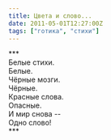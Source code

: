 ```yaml
---
title: Цвета и слово...
date: 2011-05-01T12:27:00Z
tags: ["готика", "стихи"]
---
```


\*\*\*  
Белые стихи.  
Белые.  
Чёрные мозги.  
Чёрные.  
Красные слова.  
Опасные.  
И мир снова --  
Одно слово!  
\*\*\*


